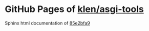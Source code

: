 GitHub Pages of [klen/asgi-tools](https://github.com/klen/asgi-tools.git)
===
Sphinx html documentation of [85e2bfa9](https://github.com/klen/asgi-tools/tree/85e2bfa9771bbbf42fda69698b10dd93cd81fd78)
